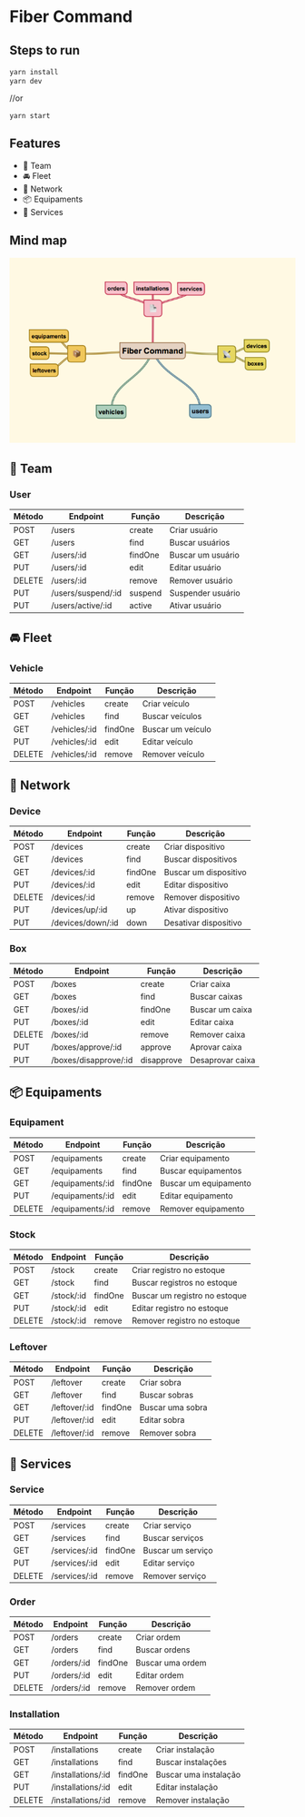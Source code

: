 # Fiber Command
## Steps to run

    yarn install
    yarn dev

//or

    yarn start

## Features

- 👥 Team
- 🚘 Fleet
- 📡 Network
- 📦 Equipaments
- 📄 Services

## Mind map

![map](map.png)

## 👥 Team

### User
|Método|Endpoint|Função|Descrição|
|---|---|---|---|
|POST|/users|create|Criar usuário|
|GET|/users|find|Buscar usuários|
|GET|/users/:id|findOne|Buscar um usuário|
|PUT|/users/:id|edit|Editar usuário|
|DELETE|/users/:id|remove|Remover usuário|
|PUT|/users/suspend/:id|suspend|Suspender usuário|
|PUT|/users/active/:id|active|Ativar usuário|

## 🚘 Fleet

### Vehicle
|Método|Endpoint|Função|Descrição|
|---|---|---|---|
|POST|/vehicles|create|Criar veículo|
|GET|/vehicles|find|Buscar veículos|
|GET|/vehicles/:id|findOne|Buscar um veículo|
|PUT|/vehicles/:id|edit|Editar veículo|
|DELETE|/vehicles/:id|remove|Remover veículo|

## 📡 Network

### Device
|Método|Endpoint|Função|Descrição|
|---|---|---|---|
|POST|/devices|create|Criar dispositivo|
|GET|/devices|find|Buscar dispositivos|
|GET|/devices/:id|findOne|Buscar um dispositivo|
|PUT|/devices/:id|edit|Editar dispositivo|
|DELETE|/devices/:id|remove|Remover dispositivo|
|PUT|/devices/up/:id|up|Ativar dispositivo|
|PUT|/devices/down/:id|down|Desativar dispositivo|

### Box
|Método|Endpoint|Função|Descrição|
|---|---|---|---|
|POST|/boxes|create|Criar caixa|
|GET|/boxes|find|Buscar caixas|
|GET|/boxes/:id|findOne|Buscar um caixa|
|PUT|/boxes/:id|edit|Editar caixa|
|DELETE|/boxes/:id|remove|Remover caixa|
|PUT|/boxes/approve/:id|approve|Aprovar caixa|
|PUT|/boxes/disapprove/:id|disapprove|Desaprovar caixa|

## 📦 Equipaments

### Equipament
|Método|Endpoint|Função|Descrição|
|---|---|---|---|
|POST|/equipaments|create|Criar equipamento|
|GET|/equipaments|find|Buscar equipamentos|
|GET|/equipaments/:id|findOne|Buscar um equipamento|
|PUT|/equipaments/:id|edit|Editar equipamento|
|DELETE|/equipaments/:id|remove|Remover equipamento|

### Stock
|Método|Endpoint|Função|Descrição|
|---|---|---|---|
|POST|/stock|create|Criar registro no estoque|
|GET|/stock|find|Buscar registros no estoque|
|GET|/stock/:id|findOne|Buscar um registro no estoque|
|PUT|/stock/:id|edit|Editar registro no estoque|
|DELETE|/stock/:id|remove|Remover registro no estoque|

### Leftover
|Método|Endpoint|Função|Descrição|
|---|---|---|---|
|POST|/leftover|create|Criar sobra|
|GET|/leftover|find|Buscar sobras|
|GET|/leftover/:id|findOne|Buscar uma sobra|
|PUT|/leftover/:id|edit|Editar sobra|
|DELETE|/leftover/:id|remove|Remover sobra|

## 📄 Services

### Service
|Método|Endpoint|Função|Descrição|
|---|---|---|---|
|POST|/services|create|Criar serviço|
|GET|/services|find|Buscar serviços|
|GET|/services/:id|findOne|Buscar um serviço|
|PUT|/services/:id|edit|Editar serviço|
|DELETE|/services/:id|remove|Remover serviço|

### Order
|Método|Endpoint|Função|Descrição|
|---|---|---|---|
|POST|/orders|create|Criar ordem|
|GET|/orders|find|Buscar ordens|
|GET|/orders/:id|findOne|Buscar uma ordem|
|PUT|/orders/:id|edit|Editar ordem|
|DELETE|/orders/:id|remove|Remover ordem|

### Installation
|Método|Endpoint|Função|Descrição|
|---|---|---|---|
|POST|/installations|create|Criar instalação|
|GET|/installations|find|Buscar instalações|
|GET|/installations/:id|findOne|Buscar uma instalação|
|PUT|/installations/:id|edit|Editar instalação|
|DELETE|/installations/:id|remove|Remover instalação|